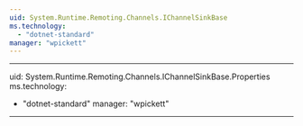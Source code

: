 ```yaml
---
uid: System.Runtime.Remoting.Channels.IChannelSinkBase
ms.technology: 
  - "dotnet-standard"
manager: "wpickett"
---
```


---
uid: System.Runtime.Remoting.Channels.IChannelSinkBase.Properties
ms.technology: 
  - "dotnet-standard"
manager: "wpickett"
---
